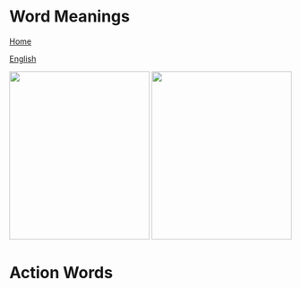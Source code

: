 # Word Meanings


[Home](all-files-links.md)

[English](all-english-links.md)


<img src="https://i.pinimg.com/originals/39/e8/52/39e85202dab472c06d423be11a5f50a7.png" width="250" height="300">


<img src="https://i.pinimg.com/originals/f6/b9/0c/f6b90c65200201ae44c45614e2201a11.png" width="250" height="300">


# Action Words
